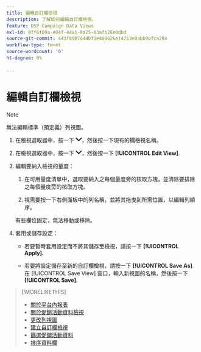 ```yaml
---
title: 編輯自訂欄檢視
description: 了解如何編輯自訂欄檢視。
feature: DSP Campaign Data Views
exl-id: 8ff6f09a-e04f-44a1-8a25-03afb28e0dbd
source-git-commit: 443f8907644bf3e480626e14713e8abb9bfca284
workflow-type: tm+mt
source-wordcount: '0'
ht-degree: 0%

---
```


# 編輯自訂欄檢視

>[!NOTE]
>
>無法編輯標準（預定義）列視圖。

1. 在檢視選取器中，按一下 ![向下箭頭](/help/dsp/assets/chevron-down.png)，然後按一下現有的欄檢視名稱。

1. 在檢視選取器中，按一下 ![向下箭頭](/help/dsp/assets/chevron-down.png)，然後按一下 **[!UICONTROL Edit View]**.

1. 編輯要納入檢視的量度：

   1. 在可用量度清單中，選取要納入之每個量度旁的核取方塊，並清除要排除之每個量度旁的核取方塊。

   1. 視需要按一下右側面板中的列名稱，並將其拖曳到所需位置，以編輯列順序。

   有些欄位固定，無法移動或移除。

1. 套用或儲存設定：

   * 若要暫時套用設定而不將其儲存至檢視，請按一下 **[!UICONTROL Apply].**

   * 若要將設定儲存至新的自訂欄檢視，請按一下 **[!UICONTROL Save As]**. 在 [!UICONTROL Save View] 窗口，輸入新視圖的名稱，然後按一下 **[!UICONTROL Save]**.

>[!MORELIKETHIS]
>
>* [關於平台內報表](campaign-reports-about.md)
>* [關於促銷活動資料檢視](campaign-data-views-about.md)
>* [更改列視圖](column-view-change.md)
>* [建立自訂欄檢視](column-view-create.md)
>* [篩選促銷活動資料](campaign-data-filter.md)
>* [排序資料欄](campaign-data-sort.md)

